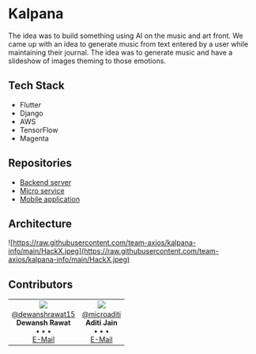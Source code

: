 # Kalpana

The idea was to build something using AI on the music and art front. We came up with an idea to generate music from text entered by a user while maintaining their journal. The idea was to generate music and have a slideshow of images theming to those emotions.

## Tech Stack

- Flutter
- Django
- AWS
- TensorFlow
- Magenta

## Repositories
- [Backend server](https://github.com/team-axios/kalpana-backend)
- [Micro service](https://github.com/team-axios/kalpana-text-to-music-microservice)
- [Mobile application](https://github.com/team-axios/kalpana)


## Architecture

![https://raw.githubusercontent.com/team-axios/kalpana-info/main/HackX.jpeg](https://raw.githubusercontent.com/team-axios/kalpana-info/main/HackX.jpeg)


## Contributors

<table>
<tbody>
  <tr width="100%">
    <td align="center">
      <a href="https://github.com/dewanshrawat15">
        <img width="150" src="https://avatars.githubusercontent.com/u/17003127?v=4"><br>
        @dewanshrawat15
      </a> <br>
      <strong>Dewansh Rawat</strong><br>
      &bull; &bull; &bull;<br>
      <a href="mailto:dewanshrawat15@gmail.com">E-Mail</a>
    </td>
    <td align="center">
      <a href="https://github.com/microaditi">
        <img width="150" src="https://avatars.githubusercontent.com/u/43278204?v=4"><br>
        @microaditi
      </a> <br>
      <strong>Aditi Jain</strong><br>
      &bull; &bull; &bull;<br>
      <a href="mailto:microaditimkj@gmail.com">E-Mail</a>
    </td>
  </tr>
</tbody>
</table>
